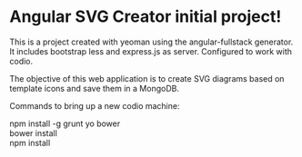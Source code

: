 # Angular SVG Creator initial project!

This is a project created with yeoman using the angular-fullstack generator. It includes bootstrap less and express.js as server. Configured to work with codio.

The objective of this web application is to create SVG diagrams based on template icons and save them in a MongoDB.

Commands to bring up a new codio machine:

npm install -g grunt yo bower<br>
bower install<br>
npm install<br>


